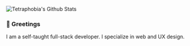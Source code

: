 
![Tetraphobia's Github Stats](https://github-readme-stats.vercel.app/api?username=tetraphobia&count_private=true&show_icons=true&theme=dracula)

### 👋 Greetings

I am a self-taught full-stack developer. I specialize in web and UX design.
